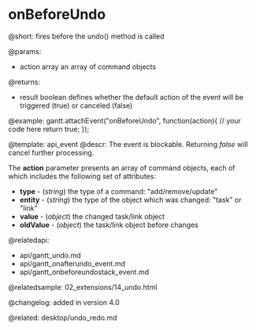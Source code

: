 onBeforeUndo
=============

@short:
	fires before the undo() method is called

@params:
- action		array			an array of command objects


@returns:

- result     boolean       defines whether the default action of the event will be triggered (true) or canceled (false) 

@example:
gantt.attachEvent("onBeforeUndo", function(action){
	// your code here
    return true;
});

@template:	api_event
@descr:
The event is blockable. Returning *false* will cancel further processing.

The **action** parameter presents an array of command objects, each of which includes the following set of attributes:
 
- **type** - (*string*) the type of a command: "add/remove/update"
- **entity** - (*string*) the type of the object which was changed: "task" or "link"
- **value** - (*object*) the changed task/link object 
- **oldValue** - (*object*) the task/link object before changes

@relatedapi:
- api/gantt_undo.md
- api/gantt_onafterundo_event.md
- api/gantt_onbeforeundostack_event.md

@relatedsample:
02_extensions/14_undo.html

@changelog:
added in version 4.0

@related:
desktop/undo_redo.md